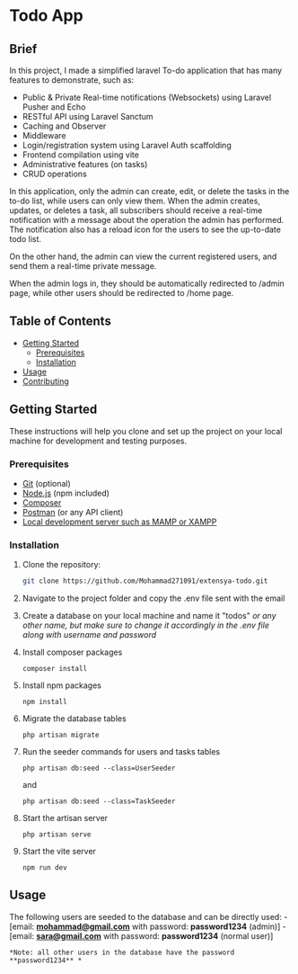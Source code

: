 # Todo App

## Brief

In this project, I made a simplified laravel To-do application that has many features to demonstrate, such as:

-   Public & Private Real-time notifications (Websockets) using Laravel Pusher and Echo
-   RESTful API using Laravel Sanctum
-   Caching and Observer
-   Middleware
-   Login/registration system using Laravel Auth scaffolding
-   Frontend compilation using vite
-   Administrative features (on tasks)
-   CRUD operations

In this application, only the admin can create, edit, or delete the tasks in the to-do list, while users can only view them.
When the admin creates, updates, or deletes a task, all subscribers should receive a real-time notification with a message about the operation the admin has performed.
The notification also has a reload icon for the users to see the up-to-date todo list.

On the other hand, the admin can view the current registered users, and send them a real-time private message.

When the admin logs in, they should be automatically redirected to /admin page, while other users should be redirected to /home page.

## Table of Contents

-   [Getting Started](#getting-started)
    -   [Prerequisites](#prerequisites)
    -   [Installation](#installation)
-   [Usage](#usage)
-   [Contributing](#contributing)

## Getting Started

These instructions will help you clone and set up the project on your local machine for development and testing purposes.

### Prerequisites

-   [Git](https://git-scm.com/) (optional)
-   [Node.js](https://nodejs.org/) (npm included)
-   [Composer](https://getcomposer.org/)
-   [Postman](https://www.postman.com/downloads/) (or any API client)
-   [Local development server such as MAMP or XAMPP](https://www.mamp.info/en/downloads/)

### Installation

1. Clone the repository:

    ```bash
    git clone https://github.com/Mohammad271091/extensya-todo.git
    ```

2. Navigate to the project folder and copy the .env file sent with the email
3. Create a database on your local machine and name it "todos" _or any other name, but make sure to change it accordingly in the .env file along with username and password_
4. Install composer packages

    ```
    composer install
    ```
5. Install npm packages
    ```
    npm install
    ```    
6. Migrate the database tables
    ```
    php artisan migrate
    ```
7. Run the seeder commands for users and tasks tables
    ```
    php artisan db:seed --class=UserSeeder
    ```        
    and
    ```
    php artisan db:seed --class=TaskSeeder
    ```
8. Start the artisan server
    ```
    php artisan serve
    ```    
9. Start the vite server    
    ```
    npm run dev
    ```

## Usage
The following users are seeded to the database and can be directly used:
    -   [email: **mohammad@gmail.com** with password: **password1234** (admin)]
    -   [email: **sara@gmail.com** with password: **password1234** (normal user)]

    *Note: all other users in the database have the password **password1234** *

